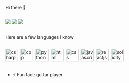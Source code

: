 Hi there 👋
##
![](https://github-profile-summary-cards.vercel.app/api/cards/stats?username=EGAProg&theme=moonlight)
![](http://github-profile-summary-cards.vercel.app/api/cards/repos-per-language?username=EGAProg&theme=moonlight)
![](http://github-profile-summary-cards.vercel.app/api/cards/profile-details?username=EGAProg&theme=moonlight)
##
Here are a few languages I know
## 
<img src="https://cdn.jsdelivr.net/gh/devicons/devicon@latest/icons/csharp/csharp-original.svg" title="csharp" width="40" height="40" />&nbsp;
<img src="https://cdn.jsdelivr.net/gh/devicons/devicon@latest/icons/cplusplus/cplusplus-plain.svg" title="cpp" width="40" height="40" />&nbsp;
<img src="https://cdn.jsdelivr.net/gh/devicons/devicon@latest/icons/python/python-original.svg" title="python" width="40" height="40" />&nbsp;
<img src="https://cdn.jsdelivr.net/gh/devicons/devicon@latest/icons/html5/html5-plain.svg" title="html" width="40" height="40" />&nbsp;
<img src="https://cdn.jsdelivr.net/gh/devicons/devicon@latest/icons/css3/css3-plain-wordmark.svg" title="css" width="40" height="40" />&nbsp;
<img src="https://cdn.jsdelivr.net/gh/devicons/devicon@latest/icons/javascript/javascript-plain.svg" title="javascript" width="40" height="40" />&nbsp;
<img src="https://cdn.jsdelivr.net/gh/devicons/devicon@latest/icons/react/react-original.svg" title="reactjs" width="40" height="40" />&nbsp;
<img src="https://cdn.jsdelivr.net/gh/devicons/devicon@latest/icons/solidity/solidity-plain.svg" title="solidity" width="40" height="40" />&nbsp;
##
- ⚡ Fun fact: guitar player

